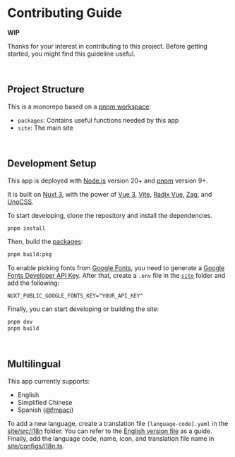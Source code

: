 # Contributing Guide

**WIP**

Thanks for your interest in contributing to this project. Before getting started, you might find this guideline useful.

&nbsp;

## Project Structure

This is a monorepo based on a [pnpm workspace](https://pnpm.io/workspaces):

- `packages`: Contains useful functions needed by this app
- `site`: The main site

&nbsp;

## Development Setup

This app is deployed with [Node.js](https://nodejs.org/) version 20+ and [pnpm](https://pnpm.io/) version 9+.

It is built on [Nuxt 3](https://nuxt.com), with the power of [Vue 3](https://github.com/vuejs/vue-next), [Vite](https://github.com/vitejs/vite), [Radix Vue](https://www.radix-vue.com/), [Zag](https://zagjs.com/), and [UnoCSS](https://github.com/antfu/unocss).

To start developing, clone the repository and install the dependencies.

```bash
pnpm install
```

Then, build the [packages](../packages):

```bash
pnpm build:pkg
```

To enable picking fonts from [Google Fonts](https://fonts.google.com/), you need to generate a [Google Fonts Developer API Key](https://developers.google.com/fonts/docs/developer_api#APIKey). After that, create a `.env` file in the [`site`](../site/) folder and add the following:

```
NUXT_PUBLIC_GOOGLE_FONTS_KEY="YOUR_API_KEY"
```

Finally, you can start developing or building the site:

```bash
pnpm dev
pnpm build
```

&nbsp;

## Multilingual

This app currently supports:

- English
- Simplified Chinese
- Spanish ([@fmpaci](https://github.com/fmpaci))

To add a new language, create a translation file `[language-code].yaml` in the [site/src/i18n](../site/src/i18n) folder. You can refer to the [English version file](../site/src/i18n/en.yaml) as a guide. Finally, add the language code, name, icon, and translation file name in [site/configs/i18n.ts](../site/configs/i18n.ts).
